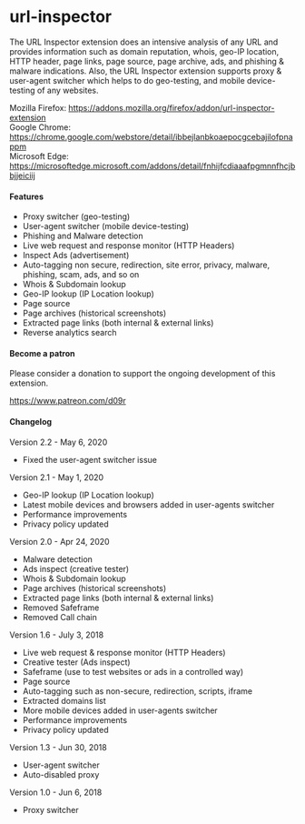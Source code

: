 # url-inspector
The URL Inspector extension does an intensive analysis of any URL and provides information such as domain reputation, whois, geo-IP location, HTTP header, page links, page source, page archive, ads, and phishing & malware indications. Also, the URL Inspector extension supports proxy & user-agent switcher which helps to do geo-testing, and mobile device-testing of any websites.

Mozilla Firefox: https://addons.mozilla.org/firefox/addon/url-inspector-extension<br/>
Google Chrome: https://chrome.google.com/webstore/detail/ibbejlanbkoaepocgcebajilofpnappm<br/>
Microsoft Edge: https://microsoftedge.microsoft.com/addons/detail/fnhijfcdiaaafpgmnnfhcjbbjjeiciij<br/>

#### Features
* Proxy switcher (geo-testing)
* User-agent switcher (mobile device-testing)
* Phishing and Malware detection
* Live web request and response monitor (HTTP Headers)
* Inspect Ads (advertisement)
* Auto-tagging non secure, redirection, site error, privacy, malware, phishing, scam, ads, and so on
* Whois & Subdomain lookup
* Geo-IP lookup (IP Location lookup)
* Page source
* Page archives (historical screenshots)
* Extracted page links (both internal & external links)
* Reverse analytics search

#### Become a patron
Please consider a donation to support the ongoing development of this extension.

https://www.patreon.com/d09r

#### Changelog
Version 2.2 - May 6, 2020
- Fixed the user-agent switcher issue

Version 2.1 - May 1, 2020
- Geo-IP lookup (IP Location lookup)
- Latest mobile devices and browsers added in user-agents switcher
- Performance improvements
- Privacy policy updated

Version 2.0 - Apr 24, 2020
- Malware detection
- Ads inspect (creative tester)
- Whois & Subdomain lookup
- Page archives (historical screenshots)
- Extracted page links (both internal & external links)
- Removed Safeframe
- Removed Call chain

Version 1.6 - July 3, 2018
- Live web request & response monitor (HTTP Headers)
- Creative tester (Ads inspect)
- Safeframe (use to test websites or ads in a controlled way)
- Page source
- Auto-tagging such as non-secure, redirection, scripts, iframe
- Extracted domains list
- More mobile devices added in user-agents switcher
- Performance improvements
- Privacy policy updated

Version 1.3 - Jun 30, 2018
- User-agent switcher
- Auto-disabled proxy

Version 1.0 - Jun 6, 2018
- Proxy switcher
